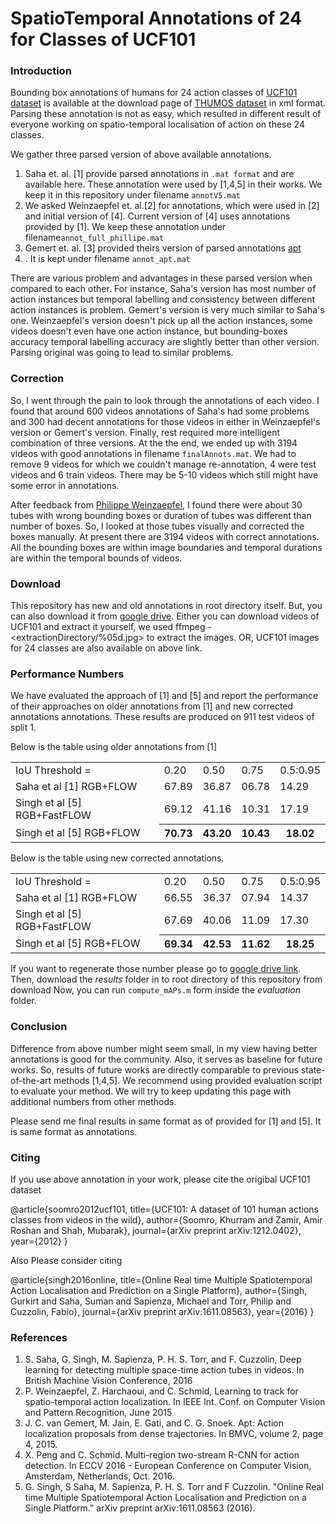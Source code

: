 # SpatioTemporal Annotations of 24 for Classes of UCF101

### Introduction
Bounding box annotations of humans for 24 action classes of <a href="http://crcv.ucf.edu/data/UCF101.php">UCF101 dataset</a> 
is available at the download page of <a href="http://www.thumos.info/download.html">THUMOS dataset</a> in xml format. 
Parsing these annotation is not as easy, which resulted in different result of 
everyone working on spatio-temporal localisation of action on these 24 classes.

We gather three parsed version of above available annotations.
<ol>
<li> Saha <it>et. al.</it> [1] provide parsed annotations in <code>.mat format</code> and are available <a href"https://bitbucket.org/sahasuman/bmvc2016_code">here</a>. 
These annotation were used by [1,4,5] in their works.
We keep it in this repository under filename <code>annotV5.mat</code></li> 
<li> We asked Weinzaepfel <it>et. al.</it>[2] for annotations, which were used in [2] and initial version of [4]. Current version of [4] uses annotations provided by [1]. 
We keep these annotation under filename<code>annot_full_phillipe.mat</code></li>
<li> Gemert <it>et. al.</it> [3] provided theirs version of parsed annotations <a href="<https://github.com/jvgemert/apt">apt</a><li>. It is kept under filename <code>annot_apt.mat</code>
</ol>

<p>There are various problem and advantages in these parsed version when compared to each other. 
For instance, Saha's version has most number of action instances but temporal labelling and consistency between different action instances is problem. 
Gemert's version is very much similar to Saha's one. 
Weinzaepfel's version doesn't pick up all the action instances, some videos doesn't even have one action instance, 
but bounding-boxes accuracy temporal labelling accuracy are slightly better than other version.
Parsing original was going to lead to similar problems.</p>

### Correction

<p> So, I went through the pain to look through the annotations of each video. 
I found that around 600 videos annotations of Saha's had some problems and 300 had decent annotations for those videos in either in Weinzaepfel's version or Gemert's version.
Finally, rest required more intelligent combination of three versions. At the the end, we ended up with 3194 videos with good annotations in filename <code>finalAnnots.mat</code>. 
We had to remove 9 videos for which we couldn't manage re-annotation, 4 were test videos and 6 train videos. There may be 5-10 videos which still might have some error in annotations.</p>

After feedback from [Philippe Weinzaepfel](http://www.xrce.xerox.com/About-XRCE/People/Philippe-Weinzaepfel), 
I found there were about 30 tubes with wrong bounding boxes or duration of tubes was different than number of boxes. 
So, I looked at those tubes visually and corrected the boxes manually. 
At present there are 3194 videos with correct annotations. All the bounding boxes are within image boundaries and temporal durations are within the temporal bounds of videos.

### Download
This repository has new and old annotations in root directory itself. But, you can also download it from [google drive](https://drive.google.com/drive/folders/0B-LzM05qEdk0MU1kT01hbk50SWM?usp=sharing).
Either you can download videos of UCF101 and extract it yourself, we used ffmpeg -<videoname> <extractionDirectory/%05d.jpg> to extract the images. 
OR, UCF101 images for 24 classes are also available on above link.


### Performance Numbers
<p>We have evaluated the approach of [1] and [5] and report the performance of their approaches on older annotations from [1] 
and new corrected annotations annotations. These results are produced on 911 test videos of split 1.</p>

Below is the table using older annotations from [1]

<table style="width:100%">
  <tr>
    <td>IoU Threshold = </td>
    <td>0.20</td> 
    <td>0.50</td>
    <td>0.75</td>
    <td>0.5:0.95</td>
  </tr>
  <tr>
    <td align="left">Saha et al [1] RGB+FLOW </td> 
    <td>67.89</td>
    <td>36.87</td> 
    <td>06.78</td>
    <td>14.29</td>
  </tr>
  <tr>
    <td align="left">Singh et al [5] RGB+FastFLOW </td> 
    <td>69.12</td>
    <td>41.16</td> 
    <td>10.31</td>
    <td>17.19</td>
  </tr>
  <tr>
    <td align="left">Singh et al [5] RGB+FLOW </td> 
    <th>70.73</th>
    <th>43.20</th> 
    <th>10.43</th>
    <th>18.02</th>
  </tr>
</table>


Below is the table using new corrected annotations.

<table style="width:100%">
  <tr>
    <td>IoU Threshold = </td>
    <td>0.20</td> 
    <td>0.50</td>
    <td>0.75</td>
    <td>0.5:0.95</td>
  </tr>
  <tr>
    <td align="left">Saha et al [1] RGB+FLOW </td> 
    <td>66.55</td>
    <td>36.37</td> 
    <td>07.94</td>
    <td>14.37</td>
  </tr>
  <tr>
    <td align="left">Singh et al [5] RGB+FastFLOW </td> 
    <td>67.69</td>
    <td>40.06</td> 
    <td>11.09</td>
    <td>17.30</td>
  </tr>
  <tr>
    <td align="left">Singh et al [5] RGB+FLOW </td> 
    <th>69.34</th>
    <th>42.53</th>
    <th>11.62</th> 
    <th>18.25</th>  
  </tr>
</table>


If you want to regenerate those number please go to [google drive link](https://drive.google.com/drive/folders/0B-LzM05qEdk0MU1kT01hbk50SWM?usp=sharing).
Then, download the *results* folder in to root directory of this repository from download 
Now, you can run <code>compute_mAPs.m</code> form inside the *evaluation* folder.

### Conclusion
Difference from above number might seem small, in my view having better annotations is good for the community. 
Also, it serves as baseline for future works. So, results of future works are directly comparable to previous state-of-the-art methods [1,4,5]. 
We recommend using provided evaluation script to evaluate your method. We will try to keep updating this page with additional numbers from other methods.

Please send me final results in same format as of provided for [1] and [5]. It is same format as annotations.
### Citing
If you use above annotation in your work, please cite the origibal UCF101 dataset 


  @article{soomro2012ucf101,
    title={UCF101: A dataset of 101 human actions classes from videos in the wild},
    author={Soomro, Khurram and Zamir, Amir Roshan and Shah, Mubarak},
    journal={arXiv preprint arXiv:1212.0402},
    year={2012}
  }

 
Also Please consider citing 


  @article{singh2016online,
    title={Online Real time Multiple Spatiotemporal Action Localisation and Prediction on a Single Platform},
    author={Singh, Gurkirt and Saha, Suman and Sapienza, Michael and Torr, Philip and Cuzzolin, Fabio},
    journal={arXiv preprint arXiv:1611.08563},
    year={2016}
  }



### References
<ol>
<li> S. Saha, G. Singh, M. Sapienza, P. H. S. Torr, and F. Cuzzolin, Deep learning for detecting multiple space-time action tubes in videos. In British Machine Vision Conference, 2016</li>
<li> P. Weinzaepfel, Z. Harchaoui, and C. Schmid, Learning to track for spatio-temporal action localization. In IEEE Int. Conf. on Computer Vision and Pattern Recognition, June 2015 </li>
<li> J. C. van Gemert, M. Jain, E. Gati, and C. G. Snoek. Apt: Action localization proposals from dense trajectories. In BMVC, volume 2, page 4, 2015.</li>
<li> X. Peng and C. Schmid. Multi-region two-stream R-CNN for action detection. In ECCV 2016 - European Conference on Computer Vision, Amsterdam, Netherlands, Oct. 2016.</li>
<li> G. Singh, S Saha, M. Sapienza, P. H. S. Torr and F Cuzzolin. "Online Real time Multiple Spatiotemporal Action Localisation and Prediction on a Single Platform." arXiv preprint arXiv:1611.08563 (2016).</li>
<ol>
